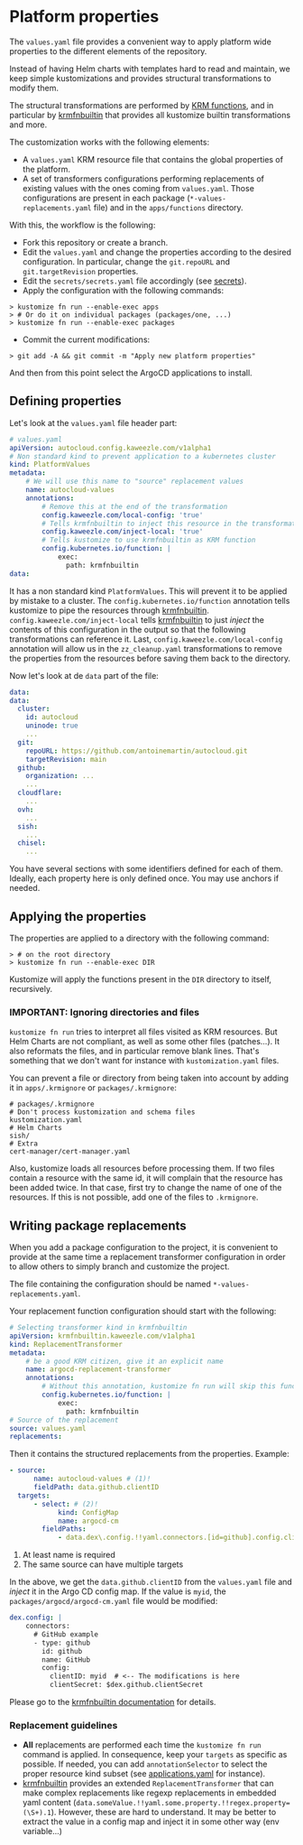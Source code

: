 # Platform properties

The `values.yaml` file provides a convenient way to apply platform wide
properties to the different elements of the repository.

Instead of having Helm charts with templates hard to read and maintain, we keep
simple kustomizations and provides structural transformations to modify them.

The structural transformations are performed by [KRM functions], and in
particular by [krmfnbuiltin] that provides all kustomize builtin transformations
and more.

The customization works with the following elements:

-   A `values.yaml` KRM resource file that contains the global properties of the
    platform.
-   A set of transformers configurations performing replacements of existing
    values with the ones coming from `values.yaml`. Those configurations are
    present in each package (`*-values-replacements.yaml` file) and in the
    `apps/functions` directory.

With this, the workflow is the following:

-   Fork this repository or create a branch.
-   Edit the `values.yaml` and change the properties according to the desired
    configuration. In particular, change the `git.repoURL` and
    `git.targetRevision` properties.
-   Edit the `secrets/secrets.yaml` file accordingly (see [secrets]).
-   Apply the configuration with the following commands:

```console
> kustomize fn run --enable-exec apps
> # Or do it on individual packages (packages/one, ...)
> kustomize fn run --enable-exec packages
```

-   Commit the current modifications:

```console
> git add -A && git commit -m "Apply new platform properties"
```

And then from this point select the ArgoCD applications to install.

## Defining properties

Let's look at the `values.yaml` file header part:

```yaml
# values.yaml
apiVersion: autocloud.config.kaweezle.com/v1alpha1
# Non standard kind to prevent application to a kubernetes cluster
kind: PlatformValues
metadata:
    # We will use this name to "source" replacement values
    name: autocloud-values
    annotations:
        # Remove this at the end of the transformation
        config.kaweezle.com/local-config: 'true'
        # Tells krmfnbuiltin to inject this resource in the transformation
        config.kaweezle.com/inject-local: 'true'
        # Tells kustomize to use krmfnbuiltin as KRM function
        config.kubernetes.io/function: |
            exec:
              path: krmfnbuiltin
data:
```

It has a non standard kind `PlatformValues`. This will prevent it to be applied
by mistake to a cluster. The `config.kubernetes.io/function` annotation tells
kustomize to pipe the resources through [krmfnbuiltin].
`config.kaweezle.com/inject-local` tells [krmfnbuiltin] to just _inject_ the
contents of this configuration in the output so that the following
transformations can reference it. Last, `config.kaweezle.com/local-config`
annotation will allow us in the `zz_cleanup.yaml` transformations to remove the
properties from the resources before saving them back to the directory.

Now let's look at de `data` part of the file:

```yaml
data:
data:
  cluster:
    id: autocloud
    uninode: true
    ...
  git:
    repoURL: https://github.com/antoinemartin/autocloud.git
    targetRevision: main
  github:
    organization: ...
    ...
  cloudflare:
    ...
  ovh:
    ...
  sish:
    ...
  chisel:
    ...
```

You have several sections with some identifiers defined for each of them.
Ideally, each property here is only defined once. You may use anchors if needed.

## Applying the properties

The properties are applied to a directory with the following command:

```console
> # on the root directory
> kustomize fn run --enable-exec DIR
```

Kustomize will apply the functions present in the `DIR` directory to itself,
recursively.

### IMPORTANT: Ignoring directories and files

`kustomize fn run` tries to interpret all files visited as KRM resources. But
Helm Charts are not compliant, as well as some other files (patches...). It also
reformats the files, and in particular remove blank lines. That's something that
we don't want for instance with `kustomization.yaml` files.

You can prevent a file or directory from being taken into account by adding it
in `apps/.krmignore` or `packages/.krmignore`:

```gitignore
# packages/.krmignore
# Don't process kustomization and schema files
kustomization.yaml
# Helm Charts
sish/
# Extra
cert-manager/cert-manager.yaml
```

Also, kustomize loads all resources before processing them. If two files contain
a resource with the same id, it will complain that the resource has been added
twice. In that case, first try to change the name of one of the resources. If
this is not possible, add one of the files to `.krmignore`.

## Writing package replacements

When you add a package configuration to the project, it is convenient to provide
at the same time a replacement transformer configuration in order to allow
others to simply branch and customize the project.

The file containing the configuration should be named
`*-values-replacements.yaml`.

Your replacement function configuration should start with the following:

```yaml
# Selecting transformer kind in krmfnbuiltin
apiVersion: krmfnbuiltin.kaweezle.com/v1alpha1
kind: ReplacementTransformer
metadata:
    # be a good KRM citizen, give it an explicit name
    name: argocd-replacement-transformer
    annotations:
        # Without this annotation, kustomize fn run will skip this function
        config.kubernetes.io/function: |
            exec:
              path: krmfnbuiltin
# Source of the replacement
source: values.yaml
replacements:
```

Then it contains the structured replacements from the properties. Example:

```yaml
- source:
      name: autocloud-values # (1)!
      fieldPath: data.github.clientID
  targets:
      - select: # (2)!
            kind: ConfigMap
            name: argocd-cm
        fieldPaths:
            - data.dex\.config.!!yaml.connectors.[id=github].config.clientID
```

1.  At least name is required
2.  The same source can have multiple targets

In the above, we get the `data.github.clientID` from the `values.yaml` file and
_inject_ it in the Argo CD config map. If the value is `myid`, the
`packages/argocd/argocd-cm.yaml` file would be modified:

```yaml hl_lines="8"
dex.config: |
    connectors:
      # GitHub example
      - type: github
        id: github
        name: GitHub
        config:
          clientID: myid  # <-- The modifications is here
          clientSecret: $dex.github.clientSecret
```

Please go to the [krmfnbuiltin documentation] for details.

### Replacement guidelines

-   **All** replacements are performed each time the `kustomize fn run` command
    is applied. In consequence, keep your `targets` as specific as possible. If
    needed, you can add `annotationSelector` to select the proper resource kind
    subset (see [applications.yaml] for instance).
-   [krmfnbuiltin] provides an extended `ReplacementTransformer` that can make
    complex replacements like regexp replacements in embedded yaml content
    (`data.someValue.!!yaml.some.property.!!regex.property=(\S+).1`). However,
    these are hard to understand. It may be better to extract the value in a
    config map and inject it in some other way (env variable...)

<!-- prettier-ignore-start -->
[krmfnbuiltin documentation]: https://github.com/kaweezle/krmfnbuiltin#extended-replacement-in-structured-content
[krmfnbuiltin]: https://github.com/kaweezle/krmfnbuiltin
[KRM functions]: https://kubectl.docs.kubernetes.io/guides/extending_kustomize/exec_krm_functions/
[secrets]: ./secrets.md
[applications.yaml]: https://github.com/antoinemartin/autocloud/blob/main/apps/functions/applications.yaml
<!-- prettier-ignore-end -->
